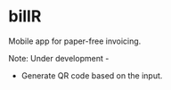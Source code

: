 # billR

Mobile app for paper-free invoicing.

Note: Under development - 
* Generate QR code based on the input.


